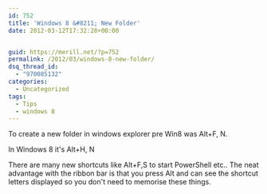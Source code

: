 ```yaml
---
id: 752
title: 'Windows 8 &#8211; New Folder'
date: 2012-03-12T17:32:28+00:00


guid: https://merill.net/?p=752
permalink: /2012/03/windows-8-new-folder/
dsq_thread_id:
  - "970085132"
categories:
  - Uncategorized
tags:
  - Tips
  - windows 8
---
```

To create a new folder in windows explorer pre Win8 was Alt+F, N.

In Windows 8 it's Alt+H, N

There are many new shortcuts like Alt+F,S to start PowerShell etc.. The neat advantage with the ribbon bar is that you press Alt and can see the shortcut letters displayed so you don't need to memorise these things.